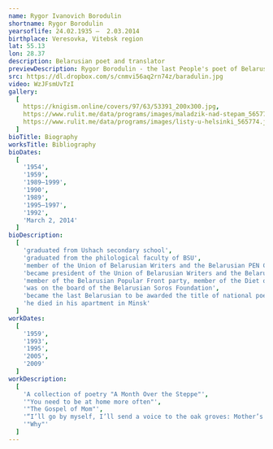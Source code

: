 ```yaml
---
name: Rygor Ivanovich Borodulin
shortname: Rygor Borodulin
yearsoflife: 24.02.1935 —  2.03.2014
birthplace: Veresovka, Vitebsk region
lat: 55.13
lon: 28.37
description: Belarusian poet and translator
previewDescription: Rygor Borodulin - the last People's poet of Belarus. He received the title of “national” in an independent country in 1992. Rygor Borodulin was one of the founders of the Belarusian PEN Center. Since 1990 he was its president, and since 1999 - vice president. He was a member of the party "Belarusian Front”. Engaged in translation activities. Under his authorship in Belarusian, certain works by William Shakespeare, Omar Khayyam, Sergei Yesenin, Adam Mickiewicz, George Byron and others appeared. In 2006, Borodulin was nominated as a candidate for the Nobel Prize, for the collection of poetry “Ksty”.
src: https://dl.dropbox.com/s/cnmvi56aq2rn74z/baradulin.jpg
video: WzJFsmUvTzI
gallery:
  [
    https://knigism.online/covers/97/63/53391_200x300.jpg,
    https://www.rulit.me/data/programs/images/maladzik-nad-stepam_565773.jpg,
    https://www.rulit.me/data/programs/images/listy-u-helsinki_565774.jpg,
  ]
bioTitle: Biography
worksTitle: Bibliography
bioDates: 
  [
    '1954',
    '1959',
    '1989—1999',
    '1990',
    '1989',
    '1995—1997',
    '1992',
    'March 2, 2014'
  ]
bioDescription: 
  [
    'graduated from Ushach secondary school',
    'graduated from the philological faculty of BSU',
    'member of the Union of Belarusian Writers and the Belarusian PEN Center',
    'became president of the Union of Belarusian Writers and the Belarusian PEN Center',
    'member of the Belarusian Popular Front party, member of the Diet of the Belarusian Popular Front',
    'was on the board of the Belarusian Soros Foundation',
    'became the last Belarusian to be awarded the title of national poet',
    'he died in his apartment in Minsk'
  ]
workDates: 
  [
    '1959',
    '1993',
    '1995',
    '2005',
    '2009'
  ]
workDescription: 
  [
    'A collection of poetry "A Month Over the Steppe"',
    '"You need to be at home more often"',
    '"The Gospel of Mom"',
    '“I’ll go by myself, I’ll send a voice to the oak groves: Mother’s songs from Ushachsky”',
    '"Why"'
  ]  
--- 
```

